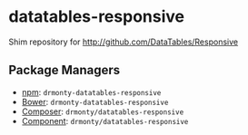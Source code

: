 datatables-responsive
=====================

Shim repository for http://github.com/DataTables/Responsive

Package Managers
----------------

* [npm](http://npmjs.org/package/drmonty-datatables-responsive): `drmonty-datatables-responsive`
* [Bower](http://twitter.github.com/bower/): `drmonty-datatables-responsive`
* [Composer](http://packagist.org/packages/drmonty/datatables-responsive): `drmonty/datatables-responsive`
* [Component](http://component.io): `drmonty/datatables-responsive`